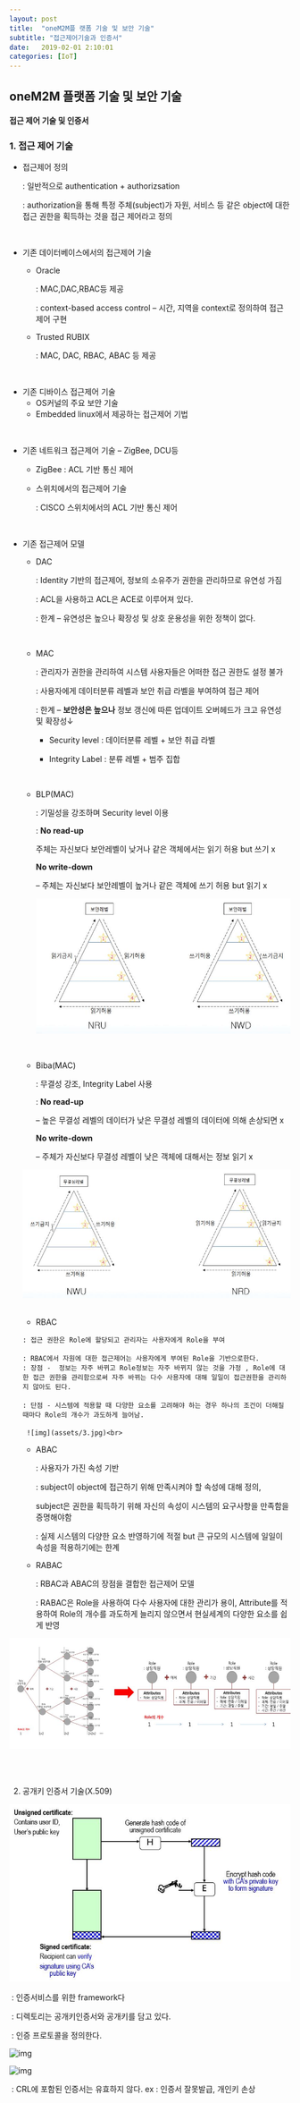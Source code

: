 ```yaml
---
layout: post
title:  "oneM2M플 랫폼 기술 및 보안 기술"
subtitle: "접근제어기술과 인증서"
date:   2019-02-01 2:10:01
categories: [IoT]
---
```


## oneM2M **플랫폼 기술 및 보안 기술**

#### 					접근 제어 기술 및 인증서 



### 1. 접근 제어 기술

- 접근제어 정의

  : 일반적으로 authentication + authorizsation

  : authorization을 통해 특정 주체(subject)가 자원, 서비스 등 같은 object에 대한 접근 권한을 획득하는 것을 접근 제어라고 정의

 <br>

- 기존 데이터베이스에서의 접근제어 기술
  - Oracle

    : MAC,DAC,RBAC등 제공

    : context-based access control – 시간, 지역을 context로 정의하여 접근제어 구현

  - Trusted RUBIX

    : MAC, DAC, RBAC, ABAC 등 제공

 <br>

- 기존 디바이스 접근제어 기술
  - OS커널의 주요 보안 기술
  - Embedded linux에서 제공하는 접근제어 기법

 <br>

- 기존 네트워크 접근제어 기술 – ZigBee, DCU등

  - ZigBee : ACL 기반 통신 제어

  - 스위치에서의 접근제어 기술

    : CISCO 스위치에서의 ACL 기반 통신 제어

 

 

 <br>

- 기존 접근제어 모델

  - DAC

    : Identity 기반의 접근제어, 정보의 소유주가 권한을 관리하므로 유연성 가짐

    : ACL을 사용하고 ACL은 ACE로 이루어져 있다.

    : 한계 – 유연성은 높으나 확장성 및 상호 운용성을 위한 정책이 없다.

    <br>

  - MAC

    : 관리자가 권한을 관리하여 시스템 사용자들은 어떠한 접근 권한도 설정 불가

    : 사용자에게 데이터분류 레벨과 보안 취급 라벨을 부여하여 접근 제어

    : 한계 – **보안성은 높으나** 정보 갱신에 따른 업데이트 오버헤드가 크고 유연성 및 확장성↓

    - Security level : 데이터분류 레벨 + 보안 취급 라벨

    - Integrity Label : 분류 레벨 + 범주 집합

      <br>

  - BLP(MAC)

    : 기밀성을 강조하며 Security level 이용

    : **No read-up** 

    주체는 자신보다 보안레벨이 낮거나 같은 객체에서는 읽기 허용 but 쓰기 x

     **No write-down**

     – 주체는 자신보다 보안레벨이 높거나 같은 객체에 쓰기 허용 but 읽기 x

    ![img](assets/1.jpg)

    <br>

  - Biba(MAC)

    : 무결성 강조, Integrity Label 사용

    : **No read-up** 

    – 높은 무결성 레벨의 데이터가 낮은 무결성 레벨의 데이터에 의해 손상되면 x

     **No write-down** 

    – 주체가 자신보다 무결성 레벨이 낮은 객체에 대해서는 정보 읽기 x

  ![img](assets/2.jpg)

  <br>

    -  RBAC

      : 접근 권한은 Role에 할당되고 관리자는 사용자에게 Role을 부여

      : RBAC에서 자원에 대한 접근제어는 사용자에게 부여된 Role을 기반으로한다.​		: 장점 -  정보는 자주 바뀌고 Role정보는 자주 바뀌지 않는 것을 가정 , Role에 대한 접근 권한을 관리함으로써 자주 바뀌는 다수 사용자에 대해 일일이 접근권한을 관리하지 않아도 된다.

      : 단점 - 시스템에 적용할 때 다양한 요소를 고려해야 하는 경우 하나의 조건이 더해질 때마다 Role의 개수가 과도하게 늘어남.

      ​	![img](assets/3.jpg)<br>

  - ABAC

    : 사용자가 가진 속성 기반

    :  subject이 object에 접근하기 위해 만족시켜야 할 속성에 대해 정의,

    subject은 권한을 획득하기 위해 자신의 속성이 시스템의 요구사항을 만족함을 증명해야함

    : 실제 시스템의 다양한 요소 반영하기에 적절 but 큰 규모의 시스템에 일일이 속성을 적용하기에는 한계<br>

  - RABAC

    : RBAC과 ABAC의 장점을 결합한 접근제어 모델

    : RABAC은 Role을 사용하여 다수 사용자에 대한 관리가 용이, Attribute를 적용하여 Role의 개수를 과도하게 늘리지 않으면서 현실세계의 다양한 요소를 쉽게 반영

![img](assets/4.jpg)

 

 

 

 

 <br><br>

2. 공개키 인증서 기술(X.509)

![img](assets/5.jpg)

​    : 인증서비스를 위한 framework다

​    : 디렉토리는 공개키인증서와 공개키를 담고 있다. 

​    : 인증 프로토콜을 정의한다.

![img](assets/6.jpg)

![img](assets/7.jpg)

​    : CRL에 포함된 인증서는 유효하지 않다. ex : 인증서 잘못발급, 개인키 손상

